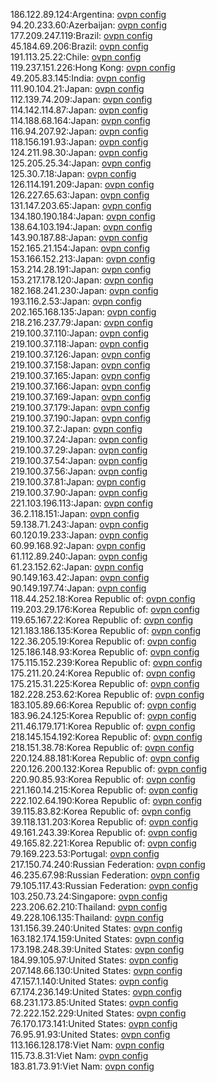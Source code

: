 186.122.89.124:Argentina: [ovpn config](vpn/186_122_89_124.ovpn)  
94.20.233.60:Azerbaijan: [ovpn config](vpn/94_20_233_60.ovpn)  
177.209.247.119:Brazil: [ovpn config](vpn/177_209_247_119.ovpn)  
45.184.69.206:Brazil: [ovpn config](vpn/45_184_69_206.ovpn)  
191.113.25.22:Chile: [ovpn config](vpn/191_113_25_22.ovpn)  
119.237.151.226:Hong Kong: [ovpn config](vpn/119_237_151_226.ovpn)  
49.205.83.145:India: [ovpn config](vpn/49_205_83_145.ovpn)  
111.90.104.21:Japan: [ovpn config](vpn/111_90_104_21.ovpn)  
112.139.74.209:Japan: [ovpn config](vpn/112_139_74_209.ovpn)  
114.142.114.87:Japan: [ovpn config](vpn/114_142_114_87.ovpn)  
114.188.68.164:Japan: [ovpn config](vpn/114_188_68_164.ovpn)  
116.94.207.92:Japan: [ovpn config](vpn/116_94_207_92.ovpn)  
118.156.191.93:Japan: [ovpn config](vpn/118_156_191_93.ovpn)  
124.211.98.30:Japan: [ovpn config](vpn/124_211_98_30.ovpn)  
125.205.25.34:Japan: [ovpn config](vpn/125_205_25_34.ovpn)  
125.30.7.18:Japan: [ovpn config](vpn/125_30_7_18.ovpn)  
126.114.191.209:Japan: [ovpn config](vpn/126_114_191_209.ovpn)  
126.227.65.63:Japan: [ovpn config](vpn/126_227_65_63.ovpn)  
131.147.203.65:Japan: [ovpn config](vpn/131_147_203_65.ovpn)  
134.180.190.184:Japan: [ovpn config](vpn/134_180_190_184.ovpn)  
138.64.103.194:Japan: [ovpn config](vpn/138_64_103_194.ovpn)  
143.90.187.88:Japan: [ovpn config](vpn/143_90_187_88.ovpn)  
152.165.21.154:Japan: [ovpn config](vpn/152_165_21_154.ovpn)  
153.166.152.213:Japan: [ovpn config](vpn/153_166_152_213.ovpn)  
153.214.28.191:Japan: [ovpn config](vpn/153_214_28_191.ovpn)  
153.217.178.120:Japan: [ovpn config](vpn/153_217_178_120.ovpn)  
182.168.241.230:Japan: [ovpn config](vpn/182_168_241_230.ovpn)  
193.116.2.53:Japan: [ovpn config](vpn/193_116_2_53.ovpn)  
202.165.168.135:Japan: [ovpn config](vpn/202_165_168_135.ovpn)  
218.216.237.79:Japan: [ovpn config](vpn/218_216_237_79.ovpn)  
219.100.37.110:Japan: [ovpn config](vpn/219_100_37_110.ovpn)  
219.100.37.118:Japan: [ovpn config](vpn/219_100_37_118.ovpn)  
219.100.37.126:Japan: [ovpn config](vpn/219_100_37_126.ovpn)  
219.100.37.158:Japan: [ovpn config](vpn/219_100_37_158.ovpn)  
219.100.37.165:Japan: [ovpn config](vpn/219_100_37_165.ovpn)  
219.100.37.166:Japan: [ovpn config](vpn/219_100_37_166.ovpn)  
219.100.37.169:Japan: [ovpn config](vpn/219_100_37_169.ovpn)  
219.100.37.179:Japan: [ovpn config](vpn/219_100_37_179.ovpn)  
219.100.37.190:Japan: [ovpn config](vpn/219_100_37_190.ovpn)  
219.100.37.2:Japan: [ovpn config](vpn/219_100_37_2.ovpn)  
219.100.37.24:Japan: [ovpn config](vpn/219_100_37_24.ovpn)  
219.100.37.29:Japan: [ovpn config](vpn/219_100_37_29.ovpn)  
219.100.37.54:Japan: [ovpn config](vpn/219_100_37_54.ovpn)  
219.100.37.56:Japan: [ovpn config](vpn/219_100_37_56.ovpn)  
219.100.37.81:Japan: [ovpn config](vpn/219_100_37_81.ovpn)  
219.100.37.90:Japan: [ovpn config](vpn/219_100_37_90.ovpn)  
221.103.196.113:Japan: [ovpn config](vpn/221_103_196_113.ovpn)  
36.2.118.151:Japan: [ovpn config](vpn/36_2_118_151.ovpn)  
59.138.71.243:Japan: [ovpn config](vpn/59_138_71_243.ovpn)  
60.120.19.233:Japan: [ovpn config](vpn/60_120_19_233.ovpn)  
60.99.168.92:Japan: [ovpn config](vpn/60_99_168_92.ovpn)  
61.112.89.240:Japan: [ovpn config](vpn/61_112_89_240.ovpn)  
61.23.152.62:Japan: [ovpn config](vpn/61_23_152_62.ovpn)  
90.149.163.42:Japan: [ovpn config](vpn/90_149_163_42.ovpn)  
90.149.197.74:Japan: [ovpn config](vpn/90_149_197_74.ovpn)  
118.44.252.18:Korea Republic of: [ovpn config](vpn/118_44_252_18.ovpn)  
119.203.29.176:Korea Republic of: [ovpn config](vpn/119_203_29_176.ovpn)  
119.65.167.22:Korea Republic of: [ovpn config](vpn/119_65_167_22.ovpn)  
121.183.186.135:Korea Republic of: [ovpn config](vpn/121_183_186_135.ovpn)  
122.36.205.19:Korea Republic of: [ovpn config](vpn/122_36_205_19.ovpn)  
125.186.148.93:Korea Republic of: [ovpn config](vpn/125_186_148_93.ovpn)  
175.115.152.239:Korea Republic of: [ovpn config](vpn/175_115_152_239.ovpn)  
175.211.20.24:Korea Republic of: [ovpn config](vpn/175_211_20_24.ovpn)  
175.215.31.225:Korea Republic of: [ovpn config](vpn/175_215_31_225.ovpn)  
182.228.253.62:Korea Republic of: [ovpn config](vpn/182_228_253_62.ovpn)  
183.105.89.66:Korea Republic of: [ovpn config](vpn/183_105_89_66.ovpn)  
183.96.24.125:Korea Republic of: [ovpn config](vpn/183_96_24_125.ovpn)  
211.46.179.171:Korea Republic of: [ovpn config](vpn/211_46_179_171.ovpn)  
218.145.154.192:Korea Republic of: [ovpn config](vpn/218_145_154_192.ovpn)  
218.151.38.78:Korea Republic of: [ovpn config](vpn/218_151_38_78.ovpn)  
220.124.88.181:Korea Republic of: [ovpn config](vpn/220_124_88_181.ovpn)  
220.126.200.132:Korea Republic of: [ovpn config](vpn/220_126_200_132.ovpn)  
220.90.85.93:Korea Republic of: [ovpn config](vpn/220_90_85_93.ovpn)  
221.160.14.215:Korea Republic of: [ovpn config](vpn/221_160_14_215.ovpn)  
222.102.64.190:Korea Republic of: [ovpn config](vpn/222_102_64_190.ovpn)  
39.115.83.82:Korea Republic of: [ovpn config](vpn/39_115_83_82.ovpn)  
39.118.131.203:Korea Republic of: [ovpn config](vpn/39_118_131_203.ovpn)  
49.161.243.39:Korea Republic of: [ovpn config](vpn/49_161_243_39.ovpn)  
49.165.82.221:Korea Republic of: [ovpn config](vpn/49_165_82_221.ovpn)  
79.169.223.53:Portugal: [ovpn config](vpn/79_169_223_53.ovpn)  
217.150.74.240:Russian Federation: [ovpn config](vpn/217_150_74_240.ovpn)  
46.235.67.98:Russian Federation: [ovpn config](vpn/46_235_67_98.ovpn)  
79.105.117.43:Russian Federation: [ovpn config](vpn/79_105_117_43.ovpn)  
103.250.73.24:Singapore: [ovpn config](vpn/103_250_73_24.ovpn)  
223.206.62.210:Thailand: [ovpn config](vpn/223_206_62_210.ovpn)  
49.228.106.135:Thailand: [ovpn config](vpn/49_228_106_135.ovpn)  
131.156.39.240:United States: [ovpn config](vpn/131_156_39_240.ovpn)  
163.182.174.159:United States: [ovpn config](vpn/163_182_174_159.ovpn)  
173.198.248.39:United States: [ovpn config](vpn/173_198_248_39.ovpn)  
184.99.105.97:United States: [ovpn config](vpn/184_99_105_97.ovpn)  
207.148.66.130:United States: [ovpn config](vpn/207_148_66_130.ovpn)  
47.157.1.140:United States: [ovpn config](vpn/47_157_1_140.ovpn)  
67.174.236.149:United States: [ovpn config](vpn/67_174_236_149.ovpn)  
68.231.173.85:United States: [ovpn config](vpn/68_231_173_85.ovpn)  
72.222.152.229:United States: [ovpn config](vpn/72_222_152_229.ovpn)  
76.170.173.141:United States: [ovpn config](vpn/76_170_173_141.ovpn)  
76.95.91.93:United States: [ovpn config](vpn/76_95_91_93.ovpn)  
113.166.128.178:Viet Nam: [ovpn config](vpn/113_166_128_178.ovpn)  
115.73.8.31:Viet Nam: [ovpn config](vpn/115_73_8_31.ovpn)  
183.81.73.91:Viet Nam: [ovpn config](vpn/183_81_73_91.ovpn)  
